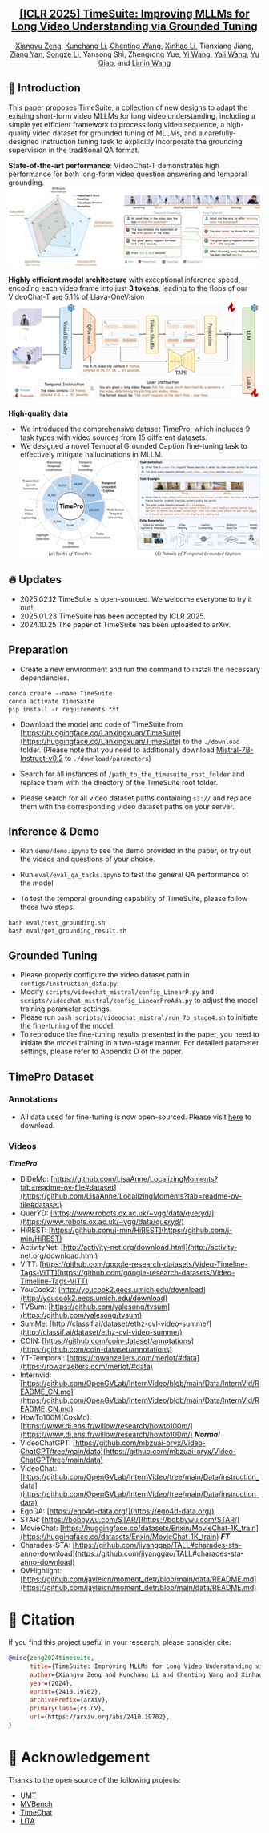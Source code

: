 <div align="center">

<h2><a href="https://arxiv.org/abs/2410.19702">[ICLR 2025] TimeSuite: Improving MLLMs for Long Video Understanding via Grounded Tuning</a></h2>

[Xiangyu Zeng](https://scholar.google.com/citations?user=jS13DXkAAAAJ&hl=zh-CN), [Kunchang Li](https://scholar.google.com/citations?user=D4tLSbsAAAAJ), [Chenting Wang](https://scholar.google.com/citations?user=f81ulHQAAAAJ&hl=zh-CN), [Xinhao Li](https://scholar.google.com/citations?user=evR3uR0AAAAJ&hl=zh-CN), Tianxiang Jiang, [Ziang Yan](https://scholar.google.com/citations?user=78lx13MAAAAJ&hl=zh-CN), [Songze Li](https://scholar.google.com/citations?user=8rBMUD4AAAAJ&hl=zh-CN), Yansong Shi, Zhengrong Yue, [Yi Wang](https://scholar.google.com.hk/citations?hl=zh-CN&user=Xm2M8UwAAAAJ), [Yali Wang](https://scholar.google.com/citations?user=hD948dkAAAAJ), [Yu Qiao](https://scholar.google.com/citations?user=gFtI-8QAAAAJ&hl), and [Limin Wang](https://scholar.google.com/citations?user=HEuN8PcAAAAJ)

</div>

## :parrot: Introduction

This paper proposes TimeSuite, a collection of new designs to adapt the existing short-form video MLLMs for long video understanding, including a simple yet efficient framework to process long video sequence, a high-quality video dataset for grounded tuning of MLLMs, and a carefully-designed instruction tuning task to explicitly incorporate the grounding supervision in the traditional QA format.

**State-of-the-art performance**: VideoChat-T demonstrates high performance for both long-form video question answering and temporal grounding.
![alt text](images/abstract.png)

**Highly efficient model architecture** with exceptional inference speed, encoding each video frame into just **3 tokens**, leading to the flops of our VideoChat-T are 5.1% of Llava-OneVision
![alt text](images/structure.png)

**High-quality data**
- We introduced the comprehensive dataset TimePro, which includes 9 task types with video sources from 15 different datasets.
- We designed a novel Temporal Grounded Caption fine-tuning task to effectively mitigate hallucinations in MLLM.
![alt text](images/data.png)

## :fire: Updates

- 2025.02.12 TimeSuite is open-sourced. We welcome everyone to try it out!
- 2025.01.23 TimeSuite has been accepted by ICLR 2025.
- 2024.10.25 The paper of TimeSuite has been uploaded to arXiv.

## Preparation

- Create a new environment and run the command to install the necessary dependencies.

```
conda create --name TimeSuite
conda activate TimeSuite
pip install -r requirements.txt
```

- Download the model and code of TimeSuite from [https://huggingface.co/Lanxingxuan/TimeSuite](https://huggingface.co/Lanxingxuan/TimeSuite) to the `./download` folder. (Please note that you need to additionally download [Mistral-7B-Instruct-v0.2](https://huggingface.co/mistralai/Mistral-7B-Instruct-v0.2) to `./download/parameters`)

- Search for all instances of `/path_to_the_timesuite_root_folder` and replace them with the directory of the TimeSuite root folder.

- Please search for all video dataset paths containing `s3://` and replace them with the corresponding video dataset paths on your server.

## Inference & Demo

- Run `demo/demo.ipynb` to see the demo provided in the paper, or try out the videos and questions of your choice.

- Run `eval/eval_qa_tasks.ipynb` to test the general QA performance of the model.

- To test the temporal grounding capability of TimeSuite, please follow these two steps.

```
bash eval/test_grounding.sh
bash eval/get_grounding_result.sh
```

## Grounded Tuning

- Please properly configure the video dataset path in `configs/instruction_data.py`.
- Modify `scripts/videochat_mistral/config_LinearP.py` and `scripts/videochat_mistral/config_LinearProAda.py` to adjust the model training parameter settings.
- Please run `bash scripts/videochat_mistral/run_7b_stage4.sh` to initiate the fine-tuning of the model.
- To reproduce the fine-tuning results presented in the paper, you need to initiate the model training in a two-stage manner. For detailed parameter settings, please refer to Appendix D of the paper.


## TimePro Dataset

### Annotations

- All data used for fine-tuning is now open-sourced. Please visit [here](https://huggingface.co/Lanxingxuan/TimeSuite/tree/main/datasets/TimePro) to download.

### Videos
**_TimePro_**
- DiDeMo: [https://github.com/LisaAnne/LocalizingMoments?tab=readme-ov-file#dataset](https://github.com/LisaAnne/LocalizingMoments?tab=readme-ov-file#dataset)
- QuerYD: [https://www.robots.ox.ac.uk/~vgg/data/queryd/](https://www.robots.ox.ac.uk/~vgg/data/queryd/)
- HiREST: [https://github.com/j-min/HiREST](https://github.com/j-min/HiREST)
- ActivityNet: [http://activity-net.org/download.html](http://activity-net.org/download.html)
- ViTT: [https://github.com/google-research-datasets/Video-Timeline-Tags-ViTT](https://github.com/google-research-datasets/Video-Timeline-Tags-ViTT)
- YouCook2: [http://youcook2.eecs.umich.edu/download](http://youcook2.eecs.umich.edu/download)
- TVSum: [https://github.com/yalesong/tvsum](https://github.com/yalesong/tvsum)
- SumMe: [http://classif.ai/dataset/ethz-cvl-video-summe/](http://classif.ai/dataset/ethz-cvl-video-summe/)
- COIN: [https://github.com/coin-dataset/annotations](https://github.com/coin-dataset/annotations)
- YT-Temporal: [https://rowanzellers.com/merlot/#data](https://rowanzellers.com/merlot/#data)
- Internvid: [https://github.com/OpenGVLab/InternVideo/blob/main/Data/InternVid/README_CN.md](https://github.com/OpenGVLab/InternVideo/blob/main/Data/InternVid/README_CN.md)
- HowTo100M(CosMo): [https://www.di.ens.fr/willow/research/howto100m/](https://www.di.ens.fr/willow/research/howto100m/)
**_Normal_**
- VideoChatGPT: [https://github.com/mbzuai-oryx/Video-ChatGPT/tree/main/data](https://github.com/mbzuai-oryx/Video-ChatGPT/tree/main/data)
- VideoChat: [https://github.com/OpenGVLab/InternVideo/tree/main/Data/instruction_data](https://github.com/OpenGVLab/InternVideo/tree/main/Data/instruction_data)
- EgoQA: [https://ego4d-data.org/](https://ego4d-data.org/)
- STAR: [https://bobbywu.com/STAR/](https://bobbywu.com/STAR/)
- MovieChat: [https://huggingface.co/datasets/Enxin/MovieChat-1K_train](https://huggingface.co/datasets/Enxin/MovieChat-1K_train)
**_FT_**
- Charades-STA: [https://github.com/jiyanggao/TALL#charades-sta-anno-download](https://github.com/jiyanggao/TALL#charades-sta-anno-download)
- QVHighlight: [https://github.com/jayleicn/moment_detr/blob/main/data/README.md](https://github.com/jayleicn/moment_detr/blob/main/data/README.md)

# :page_facing_up: Citation

If you find this project useful in your research, please consider cite:
```BibTeX
@misc{zeng2024timesuite,
      title={TimeSuite: Improving MLLMs for Long Video Understanding via Grounded Tuning}, 
      author={Xiangyu Zeng and Kunchang Li and Chenting Wang and Xinhao Li and Tianxiang Jiang and Ziang Yan and Songze Li and Yansong Shi and Zhengrong Yue and Yi Wang and Yali Wang and Yu Qiao and Limin Wang},
      year={2024},
      eprint={2410.19702},
      archivePrefix={arXiv},
      primaryClass={cs.CV},
      url={https://arxiv.org/abs/2410.19702}, 
}
```

# :dizzy: Acknowledgement

Thanks to the open source of the following projects:

- [UMT](https://github.com/OpenGVLab/unmasked_teacher)
- [MVBench](https://github.com/OpenGVLab/Ask-Anything/tree/main/video_chat2)
- [TimeChat](https://github.com/RenShuhuai-Andy/TimeChat)
- [LITA](https://github.com/NVlabs/LITA)
